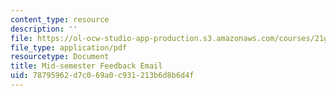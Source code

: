 ```yaml
---
content_type: resource
description: ''
file: https://ol-ocw-studio-app-production.s3.amazonaws.com/courses/21g-410-advanced-german-professional-communication-spring-2017/78795962d7c069a0c931213b6d8b6d4f_21G_410s17_W07_M17.pdf
file_type: application/pdf
resourcetype: Document
title: Mid-semester Feedback Email
uid: 78795962-d7c0-69a0-c931-213b6d8b6d4f
---
```

